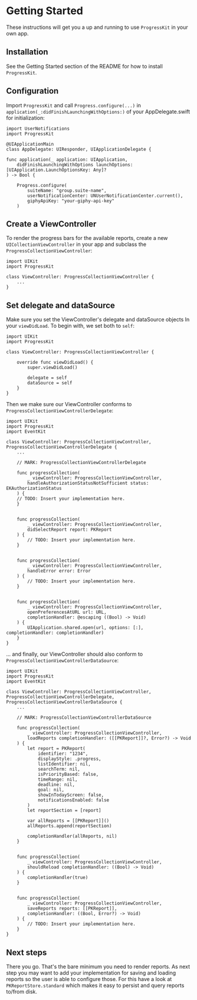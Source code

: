 # Getting Started

These instructions will get you a up and running to use `ProgressKit` in your own app.

## Installation

See the Getting Started section of the README for how to install `ProgressKit`.

## Configuration

Import `ProgressKit` and call `Progress.configure(...)` in `application(_:didFinishLaunchingWithOptions:)` of your AppDelegate.swift for initialization:

```
import UserNotifications
import ProgressKit

@UIApplicationMain
class AppDelegate: UIResponder, UIApplicationDelegate {

func application(_ application: UIApplication,
    didFinishLaunchingWithOptions launchOptions: [UIApplication.LaunchOptionsKey: Any]?
) -> Bool {

    Progress.configure(
        suiteName: "group.suite-name",
        userNotificationCenter: UNUserNotificationCenter.current(),
        giphyApiKey: "your-giphy-api-key"
    )
```

## Create a ViewController

To render the progress bars for the available reports, create a new `UICollectionViewController` in your app and subclass the `ProgressCollectionViewController`:

```
import UIKit
import ProgressKit

class ViewController: ProgressCollectionViewController {
    ...
}
````

## Set delegate and dataSource

Make sure you set the ViewController's delegate and dataSource objects In your `viewDidLoad`. To begin with, we set both to `self`:

```
import UIKit
import ProgressKit

class ViewController: ProgressCollectionViewController {

    override func viewDidLoad() {
        super.viewDidLoad()
        
        delegate = self
        dataSource = self
    }
}
```

Then we make sure our ViewController conforms to `ProgressCollectionViewControllerDelegate`:

```
import UIKit
import ProgressKit
import EventKit

class ViewController: ProgressCollectionViewController, ProgressCollectionViewControllerDelegate {
    ...
    
    // MARK: ProgressCollectionViewControllerDelegate

    func progressCollection(
        _ viewController: ProgressCollectionViewController,
        handleAuthorizationStatusNotSufficient status: EKAuthorizationStatus
    ) {
    // TODO: Insert your implementation here.
    }


    func progressCollection(
        _ viewController: ProgressCollectionViewController,
        didSelectReport report: PKReport
    ) {
        // TODO: Insert your implementation here.
    }


    func progressCollection(
        _ viewController: ProgressCollectionViewController,
        handleError error: Error
    ) {
        // TODO: Insert your implementation here.
    }


    func progressCollection(
        _ viewController: ProgressCollectionViewController,
        openPreferencesAtURL url: URL,
        completionHandler: @escaping ((Bool) -> Void)
    ) {
        UIApplication.shared.open(url, options: [:], completionHandler: completionHandler)
    }
}
```

... and finally, our ViewController should also conform to `ProgressCollectionViewControllerDataSource`:

```
import UIKit
import ProgressKit
import EventKit

class ViewController: ProgressCollectionViewController, ProgressCollectionViewControllerDelegate, ProgressCollectionViewControllerDataSource {
    ...

    // MARK: ProgressCollectionViewControllerDataSource

    func progressCollection(
        _ viewController: ProgressCollectionViewController,
        loadReports completionHandler: ([[PKReport]]?, Error?) -> Void
    ) {
        let report = PKReport(
            identifier: "1234",
            displayStyle: .progress,
            listIdentifier: nil,
            searchTerm: nil,
            isPriorityBased: false,
            timeRange: nil,
            deadline: nil,
            goal: nil,
            showInTodayScreen: false,
            notificationsEnabled: false
        )
        let reportSection = [report]
        
        var allReports = [[PKReport]]()
        allReports.append(reportSection)
        
        completionHandler(allReports, nil)
    }


    func progressCollection(
        _ viewController: ProgressCollectionViewController,
        shouldReload completionHandler: ((Bool) -> Void)
    ) {
        completionHandler(true)
    }


    func progressCollection(
        _ viewController: ProgressCollectionViewController,
        saveReports reports: [[PKReport]],
        completionHandler: ((Bool, Error?) -> Void)
    ) {
        // TODO: Insert your implementation here.
    }
}
```

## Next steps

There you go. That's the bare minimum you need to render reports. As next step you may want to add your implementation for saving and loading reports so the user is able to configure those. For this have a look at `PKReportStore.standard` which makes it easy to persist and query reports to/from disk.

